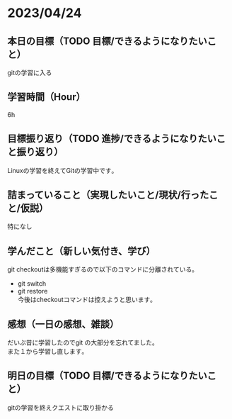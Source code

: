 # 2023/04/24

## 本日の目標（TODO 目標/できるようになりたいこと）
gitの学習に入る
## 学習時間（Hour）
6h
## 目標振り返り（TODO 進捗/できるようになりたいこと振り返り）
Linuxの学習を終えてGitの学習中です｡
## 詰まっていること（実現したいこと/現状/行ったこと/仮説）
特になし
## 学んだこと（新しい気付き、学び）
git checkoutは多機能すぎるので以下のコマンドに分離されている｡  
- git switch  
- git restore  
今後はcheckoutコマンドは控えようと思います｡
## 感想（一日の感想、雑談）
だいぶ昔に学習したのでgit の大部分を忘れてました｡  
また１から学習し直します｡
## 明日の目標（TODO 目標/できるようになりたいこと）
gitの学習を終えクエストに取り掛かる